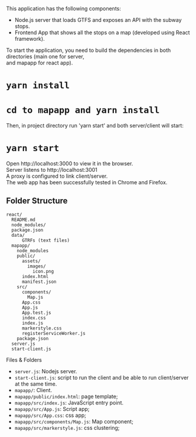This application has the following components:
- Node.js server that loads GTFS and exposes an API with the subway stops.
- Frontend App that shows all the stops on a map (developed using React framework).

To start the application, you need to build the dependencies in both directories (main one for server,<br>
and mapapp for react app).

# `yarn install`
# `cd to mapapp and yarn install`

Then, in project directory run 'yarn start' and both server/client will start:

# `yarn start`

Open http://localhost:3000 to view it in the browser.<br>
Server listens to http://localhost:3001<br>
A proxy is configured to link client/server.<br>
The web app has been successfully tested in Chrome and Firefox.

## Folder Structure
```
react/
  README.md
  node_modules/
  package.json
  data/
      GTRFs (text files)
  mapapp/
    node_modules
    public/
      assets/
        images/
          icon.png
      index.html
      manifest.json
    src/
      components/
        Map.js
      App.css
      App.js
      App.test.js
      index.css
      index.js
      markerstyle.css
      registerServiceWorker.js
    package.json
  server.js
  start-client.js
```

Files & Folders
* `server.js`: Nodejs server.
* `start-client.js`: script to run the client and be able to run client/server at the same time.
* `mapapp/`: Client.
* `mapapp/public/index.html`: page template;
* `mapapp/src/index.js`: JavaScript entry point.
* `mapapp/src/App.js`: Script app;
* `mapapp/src/App.css`: css app;
* `mapapp/src/components/Map.js`: Map component;
* `mapapp/src/markerstyle.js`: css clustering;
